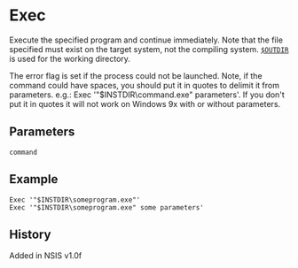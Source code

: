# Exec

Execute the specified program and continue immediately. Note that the file specified must exist on the target system, not the compiling system. [`$OUTDIR`][1] is used for the working directory.

The error flag is set if the process could not be launched. Note, if the command could have spaces, you should put it in quotes to delimit it from parameters. e.g.: Exec '"$INSTDIR\command.exe" parameters'. If you don't put it in quotes it will not work on Windows 9x with or without parameters.

## Parameters

    command

## Example

    Exec '"$INSTDIR\someprogram.exe"'
    Exec '"$INSTDIR\someprogram.exe" some parameters'

## History

Added in NSIS v1.0f

[1]: ../Variables/OUTDIR.md
